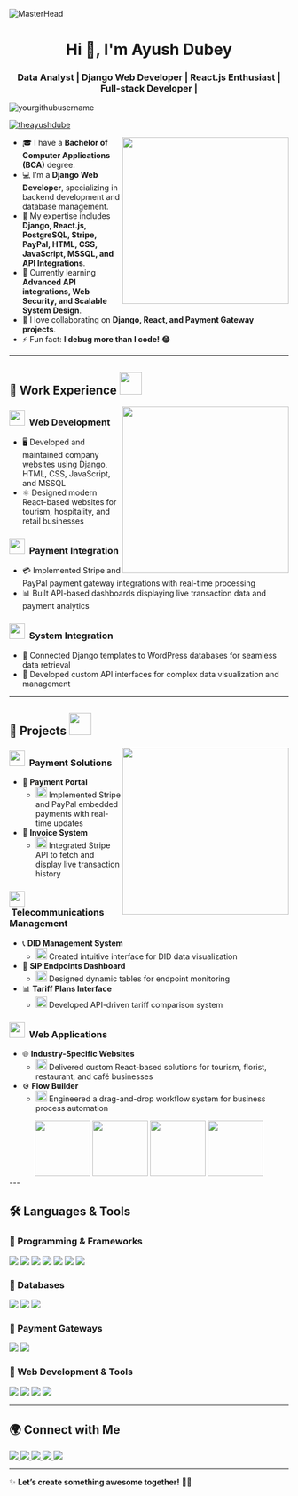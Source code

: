 ![MasterHead](https://1.bp.blogspot.com/-7A4WynwLsMw/XbBpCXG8fHI/AAAAAAAAMt4/uOa1bpLskYgrwGbllhSu2SDj_Mig8SXJQCLcBGAsYHQ/s1600/2000_600px.gif)

<h1 align="center">Hi 👋, I'm Ayush Dubey</h1>
<h3 align="center">Data Analyst | Django Web Developer | React.js Enthusiast | Full-stack Developer | </h3>

<div align="center">
  <p align="left">
    <img src="https://komarev.com/ghpvc/?username=yourgithubusername&label=Profile%20views&color=0e75b6&style=flat" alt="yourgithubusername" />
  </p>
  <p align="left"> <a href="https://twitter.com/" target="blank"><img src="https://img.shields.io/twitter/follow/shubhajit?logo=twitter&style=for-the-badge" alt="theayushdube" /></a> </p>
</div>

<img src="https://media.giphy.com/media/qgQUggAC3Pfv687qPC/giphy.gif" align="right" width="300">  

- 🎓 I have a **Bachelor of Computer Applications (BCA)** degree.  
- 💻 I’m a **Django Web Developer**, specializing in backend development and database management.  
- 🔭 My expertise includes **Django, React.js, PostgreSQL, Stripe, PayPal, HTML, CSS, JavaScript, MSSQL, and API Integrations**.  
- 🌱 Currently learning **Advanced API integrations, Web Security, and Scalable System Design**.  
- 👯 I love collaborating on **Django, React, and Payment Gateway projects**.  
- ⚡ Fun fact: **I debug more than I code! 😂**  

---

## 💼 Work Experience   <img src="https://media.giphy.com/media/HLB0nLA36GCCo6JuB5/giphy.gif" width="40">
<img src="https://media.giphy.com/media/jnSLL9ly8DeGZmcN4p/giphy.gif" align="right" width="300"> 

### <img src="https://media.giphy.com/media/juua9i2c2fA0AIp2iq/giphy.gif" width="28"> &nbsp;Web Development
* 🖥️ Developed and maintained company websites using Django, HTML, CSS, JavaScript, and MSSQL
* ⚛️ Designed modern React-based websites for tourism, hospitality, and retail businesses

### <img src="https://media.giphy.com/media/hQWgZSP0O3Pk6mqHwd/giphy.gif" width="28"> &nbsp;Payment Integration
* 💳 Implemented Stripe and PayPal payment gateway integrations with real-time processing
* 📊 Built API-based dashboards displaying live transaction data and payment analytics

### <img src="https://media.giphy.com/media/EK5nB6wQKKN86j7GWx/giphy.gif" width="28"> &nbsp;System Integration
* 🔄 Connected Django templates to WordPress databases for seamless data retrieval
* 🔌 Developed custom API interfaces for complex data visualization and management

---

## 📌 Projects   <img src="https://media.giphy.com/media/WUlplcMpOCEmTGBtBW/giphy.gif" width="40">
<img src="https://media.giphy.com/media/SWoSkN6DxTszqIKEqv/giphy.gif" align="right" width="300"> 

### <img src="https://media.giphy.com/media/XGmKk8JVrHWsABx8U7/giphy.gif" width="28"> &nbsp;Payment Solutions
* 💸 **Payment Portal**
   * <img src="https://media.giphy.com/media/kH6CqYiquZawmU1HI6/giphy.gif" width="20"> Implemented Stripe and PayPal embedded payments with real-time updates
* 📄 **Invoice System**
   * <img src="https://media.giphy.com/media/kH6CqYiquZawmU1HI6/giphy.gif" width="20"> Integrated Stripe API to fetch and display live transaction history

### <img src="https://media.giphy.com/media/HPWsTXcZ3mnHnZV2je/giphy.gif" width="28"> &nbsp;Telecommunications Management
* 📞 **DID Management System**
   * <img src="https://media.giphy.com/media/U3UP4fTE6QfuoooLaC/giphy.gif" width="20"> Created intuitive interface for DID data visualization
* 📱 **SIP Endpoints Dashboard**
   * <img src="https://media.giphy.com/media/U3UP4fTE6QfuoooLaC/giphy.gif" width="20"> Designed dynamic tables for endpoint monitoring
* 📊 **Tariff Plans Interface**
   * <img src="https://media.giphy.com/media/U3UP4fTE6QfuoooLaC/giphy.gif" width="20"> Developed API-driven tariff comparison system

### <img src="https://media.giphy.com/media/KzJkzjggfGN5Py6nkT/giphy.gif" width="28"> &nbsp;Web Applications
* 🌐 **Industry-Specific Websites**
   * <img src="https://media.giphy.com/media/jRf5fsn8G6YaogAWxn/giphy.gif" width="20"> Delivered custom React-based solutions for tourism, florist, restaurant, and café businesses
* ⚙️ **Flow Builder**
   * <img src="https://media.giphy.com/media/ln7z2eWriiQAllfVcn/giphy.gif" width="20"> Engineered a drag-and-drop workflow system for business process automation

<div align="center">
  <img src="https://media.giphy.com/media/kH1DBkPNyZPOk0BxrM/giphy.gif" width="100">
  <img src="https://media.giphy.com/media/kdFc8fubgS31b8DsVu/giphy.gif" width="100">
  <img src="https://media.giphy.com/media/eNAsjO55tPbgaor7ma/giphy.gif" width="100">
  <img src="https://media.giphy.com/media/IdyAQJVN2kVPNUrojM/giphy.gif" width="100">
</div>
---

## 🛠 Languages & Tools  

### 🔹 Programming & Frameworks  
<p align="left">
  <img src="https://img.shields.io/badge/Python-%233776AB.svg?style=for-the-badge&logo=python&logoColor=white">
  <img src="https://img.shields.io/badge/Django-%23092E20.svg?style=for-the-badge&logo=django&logoColor=white">
  <img src="https://img.shields.io/badge/React-%2361DAFB.svg?style=for-the-badge&logo=react&logoColor=white">
  <img src="https://img.shields.io/badge/Node.js-%23339933.svg?style=for-the-badge&logo=node.js&logoColor=white">
  <img src="https://img.shields.io/badge/HTML5-%23E34F26.svg?style=for-the-badge&logo=html5&logoColor=white">
  <img src="https://img.shields.io/badge/CSS3-%231572B6.svg?style=for-the-badge&logo=css3&logoColor=white">
  <img src="https://img.shields.io/badge/JavaScript-%23F7DF1E.svg?style=for-the-badge&logo=javascript&logoColor=black">
</p>

### 🔹 Databases  
<p align="left">
  <img src="https://img.shields.io/badge/PostgreSQL-%23316192.svg?style=for-the-badge&logo=postgresql&logoColor=white">
  <img src="https://img.shields.io/badge/MSSQL-%23CC2927.svg?style=for-the-badge&logo=microsoft-sql-server&logoColor=white">
  <img src="https://img.shields.io/badge/MySQL-%234479A1.svg?style=for-the-badge&logo=mysql&logoColor=white">
</p>

### 🔹 Payment Gateways  
<p align="left">
  <img src="https://img.shields.io/badge/Stripe-%236F4CBB.svg?style=for-the-badge&logo=stripe&logoColor=white">
  <img src="https://img.shields.io/badge/PayPal-%23003A99.svg?style=for-the-badge&logo=paypal&logoColor=white">
</p>

### 🔹 Web Development & Tools  
<p align="left">
  <img src="https://img.shields.io/badge/Git-%23F05032.svg?style=for-the-badge&logo=git&logoColor=white">
  <img src="https://img.shields.io/badge/GitHub-%23181717.svg?style=for-the-badge&logo=github&logoColor=white">
  <img src="https://img.shields.io/badge/AWS-%23FF9900.svg?style=for-the-badge&logo=amazonaws&logoColor=white">
  <img src="https://img.shields.io/badge/Docker-%232496ED.svg?style=for-the-badge&logo=docker&logoColor=white">
</p>

---

## 🌍 Connect with Me  
<p align="left">
  <a href="https://linkedin.com/in/yourlinkedin" target="_blank">
    <img src="https://img.shields.io/badge/LinkedIn-%230077B5.svg?style=for-the-badge&logo=linkedin&logoColor=white">
  </a>
  <a href="https://twitter.com/yourtwitter" target="_blank">
    <img src="https://img.shields.io/badge/X-%23000000.svg?style=for-the-badge&logo=X&logoColor=white">
  </a>
  <a href="https://instagram.com/yourinstagram" target="_blank">
    <img src="https://img.shields.io/badge/Instagram-%23E4405F.svg?style=for-the-badge&logo=instagram&logoColor=white">
  </a>
  <a href="https://wa.me/yourwhatsappnumber" target="_blank">
    <img src="https://img.shields.io/badge/WhatsApp-%23025E3C.svg?style=for-the-badge&logo=whatsapp&logoColor=white">
  </a>
  <a href="mailto:youremail@example.com">
    <img src="https://img.shields.io/badge/Email-D14836.svg?style=for-the-badge&logo=gmail&logoColor=white">
  </a>
</p>

---

✨ **Let’s create something awesome together!** 🚀🔥
